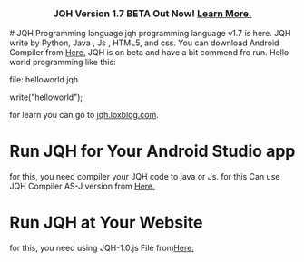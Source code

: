 <div id="update">
  <center>
    <h3>JQH Version 1.7 BETA Out Now! <a href="http://jqh.loxblog.com/page/version1-7"> Learn More.</a></h3>
  </center>
</div>
# JQH Programming language
jqh programming language v1.7 is here. JQH write by Python, Java , Js , HTML5, and css. You can download Android Compiler from <a href="http://www.jqh.loxblog.com/page/download-compiler-android">Here.</a>
JQH is on beta and have a bit commend fro run.
Hello world programming like this:


file: helloworld.jqh


write("helloworld");



for learn you can go to <a href="http://www.jqh.loxblog.com">jqh.loxblog.com</a>.
<h1>Run JQH for Your Android Studio app</h1>
for this, you need compiler your JQH code to java or Js. for this Can use JQH Compiler AS-J version from <a href="http://www.jqh.loxblog.com/page/run-jqh-at-your-android-studio-app">Here.</a>
<h1>Run JQH at Your Website</h1>
for this, you need using JQH-1.0.js File from<a href="http://jqh.loxblog.com/page/r-jqh-a-web">Here.</a>
